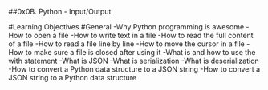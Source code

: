 ##0x0B. Python - Input/Output

#Learning Objectives
#General
	-Why Python programming is awesome
	-How to open a file
	-How to write text in a file
	-How to read the full content of a file
	-How to read a file line by line
	-How to move the cursor in a file
	-How to make sure a file is closed after using it
	-What is and how to use the with statement
	-What is JSON
	-What is serialization
	-What is deserialization
	-How to convert a Python data structure to a JSON string
	-How to convert a JSON string to a Python data structure
